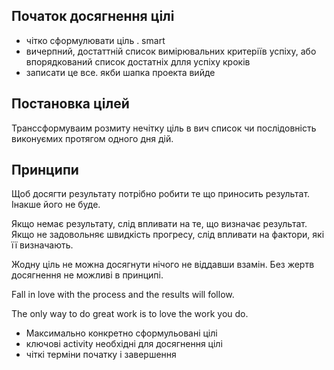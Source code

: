 ## Початок досягнення цілі
- чітко сформулювати ціль . smart
- вичерпний, достаттній список вимірювальних критеріїв успіху, або впорядкований список достатніх длля успіху кроків 
- записати це все. якби шапка проекта вийде

## Постановка цілей

Транссформуваим розмиту нечітку ціль в вич список чи послідовність виконуємих протягом одного дня дій.

## Принципи

Щоб досягти результату потрібно робити те що приносить результат. Інакше його не буде.

Якщо немає результату, слід впливати на те, що визначає результат. Якщо не задовольняє швидкість прогресу, слід впливати на фактори, які її визначають.

Жодну ціль не можна досягнути нічого не віддавши взамін. Без жертв досягнення не можливі в принципі.

Fall in love with the process and the results will follow.

The only way to do great work is to love the work you do.

- Максимально конкретно сформульовані цілі
- ключові activity необхідні для досягнення цілі
- чіткі терміни початку і завершення
